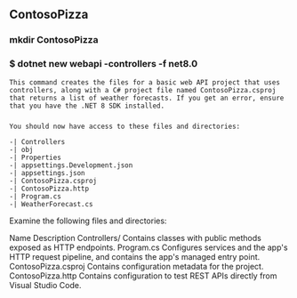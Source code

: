 ## ContosoPizza

### mkdir ContosoPizza

### $ dotnet new webapi -controllers -f net8.0
    This command creates the files for a basic web API project that uses controllers, along with a C# project file named ContosoPizza.csproj that returns a list of weather forecasts. If you get an error, ensure that you have the .NET 8 SDK installed.

### 
    You should now have access to these files and directories:

    -| Controllers
    -| obj
    -| Properties
    -| appsettings.Development.json
    -| appsettings.json
    -| ContosoPizza.csproj
    -| ContosoPizza.http
    -| Program.cs
    -| WeatherForecast.cs
Examine the following files and directories:

Name	              Description
Controllers/	      Contains classes with public methods exposed as HTTP endpoints.
Program.cs	          Configures services and the app's HTTP request pipeline, and contains the app's managed entry point.
ContosoPizza.csproj	  Contains configuration metadata for the project.
ContosoPizza.http	  Contains configuration to test REST APIs directly from Visual Studio Code.
